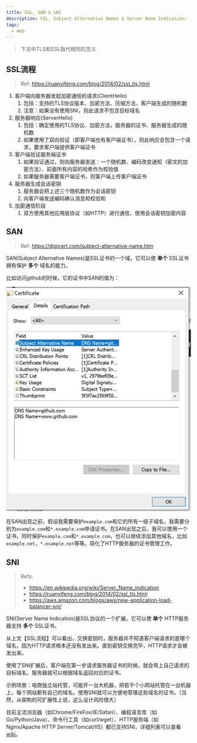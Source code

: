 ```yaml
---
title: SSL, SAN & SNI
description: SSL, Subject Alternative Names & Server Name Indication.
tags:
  - Web
---
```


> 下文中TLS和SSL指代相同的含义

## SSL流程

> Ref: https://ruanyifeng.com/blog/2014/02/ssl_tls.html

1. 客户端向服务器发起加密通信的请求(ClientHello)
   1. 包括：支持的TLS协议版本、加密方法、压缩方法，客户端生成的随机数
   2. 注意：如果没有使用SNI，则此请求不包含目标域名
2. 服务器响应(ServerHello)
   1. 包括：确定使用的TLS协议、加密方法，服务器的证书、服务器生成的随机数
   2. 如果使用了双向验证（即客户端也有客户端证书），则此响应会包含一个请求，要求客户端提供客户端证书
3. 客户端验证服务端证书
   1. 如果验证通过，则向服务器发送：一个随机数、编码改变通知（密文的加密方法）、前面所有内容的哈希作为校验值
   2. 如果服务器需要客户端证书，则客户端上传客户端证书
4. 服务器生成会话密钥
   1. 服务器会把上述三个随机数作为会话密钥
   2. 向客户端发送编码确认消息和校验和
5. 加密通信阶段
   1. 双方使用其他应用层协议（如HTTP）进行通信，使用会话密钥加密内容

## SAN

> Ref: https://digicert.com/subject-alternative-name.htm

SAN(Subject Alternative Names)是SSL证书的一个域，它可以使 **单个** SSL证书拥有保护 **多个** 域名的能力。

比如访问github的时候，它的证书中SAN的值为：

![32-1](./_img/32-1.png)

在SAN出现之前，假设我需要保护`example.com`和它的所有一级子域名，我需要分别为`example.com`和`*.example.com`申请证书。在SAN出现之后，我可以使用一个证书，同时保护`example.com`和`*.example.com`，也可以继续添加其他域名，比如`example.net`，`*.example.net`等等。简化了HTTP服务器的证书管理工作。

## SNI

> Refs:
> - https://en.wikipedia.org/wiki/Server_Name_Indication
> - https://ruanyifeng.com/blog/2014/02/ssl_tls.html
> - https://aws.amazon.com/blogs/aws/new-application-load-balancer-sni/

SNI(Server Name Indication)是SSL协议的一个扩展，它可以使 **单个** HTTP服务器支持 **多个** SSL证书。

从上文【SSL流程】可以看出，交换密钥时，服务器并不知道客户端请求的是哪个域名，因为HTTP请求根本还没有发出来。直到密钥交换完毕，HTTP请求才会被发出来。

使用了SNI扩展后，客户端在第一步请求服务器证书的时候，就会带上自己请求的目标域名，服务器就可以根据域名返回对应的证书。

示例场景：电商独立站托管，可能开一台大机器，把若干个小网站托管在一台机器上，每个网站都有自己的域名。使用SNI就可以方便地管理这些域名的证书。（当然，从架构的可扩展性上说，这么设计风险很大）

目前主流浏览器（如Chrome/FireFox/IE/Safari）、编程语言库（如Go/Python/Java）、命令行工具（如curl/wget）、HTTP服务端（如Nginx/Apache HTTP Server/Tomcat/IIS）都已支持SNI，详细列表可以查看[wiki](https://en.wikipedia.org/wiki/Server_Name_Indication)。
